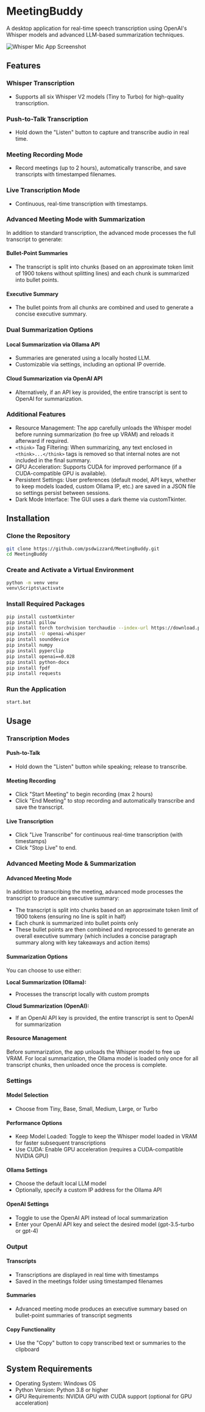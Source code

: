 # MeetingBuddy

A desktop application for real-time speech transcription using OpenAI's Whisper models and advanced LLM-based summarization techniques.

![Whisper Mic App Screenshot](https://raw.githubusercontent.com/psdwizzard/MeetingBuddy/refs/heads/main/Screenshot.png)

## Features

### Whisper Transcription
- Supports all six Whisper V2 models (Tiny to Turbo) for high-quality transcription.

### Push-to-Talk Transcription
- Hold down the "Listen" button to capture and transcribe audio in real time.

### Meeting Recording Mode
- Record meetings (up to 2 hours), automatically transcribe, and save transcripts with timestamped filenames.

### Live Transcription Mode
- Continuous, real-time transcription with timestamps.

### Advanced Meeting Mode with Summarization
In addition to standard transcription, the advanced mode processes the full transcript to generate:

#### Bullet-Point Summaries
- The transcript is split into chunks (based on an approximate token limit of 1900 tokens without splitting lines) and each chunk is summarized into bullet points.

#### Executive Summary
- The bullet points from all chunks are combined and used to generate a concise executive summary.

### Dual Summarization Options

#### Local Summarization via Ollama API
- Summaries are generated using a locally hosted LLM.
- Customizable via settings, including an optional IP override.

#### Cloud Summarization via OpenAI API
- Alternatively, if an API key is provided, the entire transcript is sent to OpenAI for summarization.

### Additional Features
- Resource Management: The app carefully unloads the Whisper model before running summarization (to free up VRAM) and reloads it afterward if required.
- `<think>` Tag Filtering: When summarizing, any text enclosed in `<think>...</think>` tags is removed so that internal notes are not included in the final summary.
- GPU Acceleration: Supports CUDA for improved performance (if a CUDA-compatible GPU is available).
- Persistent Settings: User preferences (default model, API keys, whether to keep models loaded, custom Ollama IP, etc.) are saved in a JSON file so settings persist between sessions.
- Dark Mode Interface: The GUI uses a dark theme via customTkinter.

## Installation

### Clone the Repository
```bash
git clone https://github.com/psdwizzard/MeetingBuddy.git
cd MeetingBuddy
```

### Create and Activate a Virtual Environment
```bash
python -m venv venv
venv\Scripts\activate
```

### Install Required Packages
```bash
pip install customtkinter
pip install pillow
pip install torch torchvision torchaudio --index-url https://download.pytorch.org/whl/cu118
pip install -U openai-whisper
pip install sounddevice
pip install numpy
pip install pyperclip
pip install openai==0.028
pip install python-docx
pip install fpdf
pip install requests
```

### Run the Application
```bash
start.bat
```

## Usage

### Transcription Modes

#### Push-to-Talk
- Hold down the "Listen" button while speaking; release to transcribe.

#### Meeting Recording
- Click "Start Meeting" to begin recording (max 2 hours)
- Click "End Meeting" to stop recording and automatically transcribe and save the transcript.

#### Live Transcription
- Click "Live Transcribe" for continuous real-time transcription (with timestamps)
- Click "Stop Live" to end.

### Advanced Meeting Mode & Summarization

#### Advanced Meeting Mode
In addition to transcribing the meeting, advanced mode processes the transcript to produce an executive summary:

- The transcript is split into chunks based on an approximate token limit of 1900 tokens (ensuring no line is split in half)
- Each chunk is summarized into bullet points only
- These bullet points are then combined and reprocessed to generate an overall executive summary (which includes a concise paragraph summary along with key takeaways and action items)

#### Summarization Options
You can choose to use either:

**Local Summarization (Ollama):**
- Processes the transcript locally with custom prompts

**Cloud Summarization (OpenAI):**
- If an OpenAI API key is provided, the entire transcript is sent to OpenAI for summarization

#### Resource Management
Before summarization, the app unloads the Whisper model to free up VRAM. For local summarization, the Ollama model is loaded only once for all transcript chunks, then unloaded once the process is complete.

### Settings

#### Model Selection
- Choose from Tiny, Base, Small, Medium, Large, or Turbo

#### Performance Options
- Keep Model Loaded: Toggle to keep the Whisper model loaded in VRAM for faster subsequent transcriptions
- Use CUDA: Enable GPU acceleration (requires a CUDA-compatible NVIDIA GPU)

#### Ollama Settings
- Choose the default local LLM model
- Optionally, specify a custom IP address for the Ollama API

#### OpenAI Settings
- Toggle to use the OpenAI API instead of local summarization
- Enter your OpenAI API key and select the desired model (gpt-3.5-turbo or gpt-4)

### Output

#### Transcripts
- Transcriptions are displayed in real time with timestamps
- Saved in the meetings folder using timestamped filenames

#### Summaries
- Advanced meeting mode produces an executive summary based on bullet-point summaries of transcript segments

#### Copy Functionality
- Use the "Copy" button to copy transcribed text or summaries to the clipboard

## System Requirements
- Operating System: Windows OS
- Python Version: Python 3.8 or higher
- GPU Requirements: NVIDIA GPU with CUDA support (optional for GPU acceleration)
